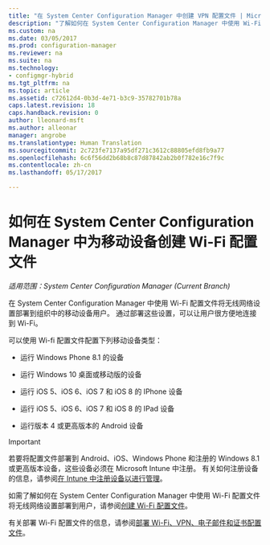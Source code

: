 ```yaml
---
title: "在 System Center Configuration Manager 中创建 VPN 配置文件 | Microsoft Docs"
description: "了解如何在 System Center Configuration Manager 中使用 Wi-Fi 配置文件将无线网络设置部署到组织中的移动设备用户。"
ms.custom: na
ms.date: 03/05/2017
ms.prod: configuration-manager
ms.reviewer: na
ms.suite: na
ms.technology:
- configmgr-hybrid
ms.tgt_pltfrm: na
ms.topic: article
ms.assetid: c72612d4-0b3d-4e71-b3c9-35782701b78a
caps.latest.revision: 18
caps.handback.revision: 0
author: lleonard-msft
ms.author: alleonar
manager: angrobe
ms.translationtype: Human Translation
ms.sourcegitcommit: 2c723fe7137a95df271c3612c88805efd8fb9a77
ms.openlocfilehash: 6c6f56dd2b68b8c87d87842ab2b0f782e16c7f9c
ms.contentlocale: zh-cn
ms.lasthandoff: 05/17/2017

---
```

# <a name="how-to-create-wi-fi-profiles-for-mobile-devices-in-system-center-configuration-manager"></a>如何在 System Center Configuration Manager 中为移动设备创建 Wi-Fi 配置文件

*适用范围：System Center Configuration Manager (Current Branch)*

在 System Center Configuration Manager 中使用 Wi-Fi 配置文件将无线网络设置部署到组织中的移动设备用户。 通过部署这些设置，可以让用户很方便地连接到 Wi-Fi。  

可以使用 Wi-fi 配置文件配置下列移动设备类型：  

-   运行 Windows Phone 8.1 的设备  

-   运行 Windows 10 桌面或移动版的设备  

-   运行 iOS 5、iOS 6、iOS 7 和 iOS 8 的 IPhone 设备  

-   运行 iOS 5、iOS 6、iOS 7 和 iOS 8 的 IPad 设备  

-   运行版本 4 或更高版本的 Android 设备

> [!IMPORTANT]  
>  若要将配置文件部署到 Android、iOS、Windows Phone 和注册的 Windows 8.1 或更高版本设备，这些设备必须在 Microsoft Intune 中注册。 有关如何注册设备的信息，请参阅[在 Intune 中注册设备以进行管理](https://docs.microsoft.com/intune/deploy-use/enroll-devices-in-microsoft-intune)。  

如需了解如何在 System Center Configuration Manager 中使用 Wi-Fi 配置文件将无线网络设置部署到用户，请参阅[创建 Wi-Fi 配置文件](../../protect/deploy-use/create-wifi-profiles.md#create-a-wi-fi-profile)。

有关部署 Wi-Fi 配置文件的信息，请参阅[部署 Wi-Fi、VPN、电子邮件和证书配置文件](../../protect/deploy-use/deploy-wifi-vpn-email-cert-profiles.md)。


